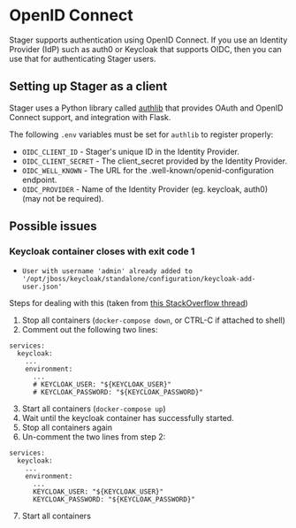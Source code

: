 # OpenID Connect

Stager supports authentication using OpenID Connect. If you use an Identity Provider (IdP) such as auth0 or Keycloak that supports OIDC, then you can use that for authenticating Stager users.

## Setting up Stager as a client

Stager uses a Python library called [authlib](https://github.com/lepture/authlib/) that provides OAuth and OpenID Connect support, and integration with Flask.

The following `.env` variables must be set for `authlib` to register properly:

-   `OIDC_CLIENT_ID` - Stager's unique ID in the Identity Provider.
-   `OIDC_CLIENT_SECRET` - The client_secret provided by the Identity Provider.
-   `OIDC_WELL_KNOWN` - The URL for the .well-known/openid-configuration endpoint.
-   `OIDC_PROVIDER` - Name of the Identity Provider (eg. keycloak, auth0) (may not be required).

## Possible issues

### Keycloak container closes with exit code 1

-   `User with username 'admin' already added to '/opt/jboss/keycloak/standalone/configuration/keycloak-add-user.json'`

Steps for dealing with this (taken from [this StackOverflow thread](https://stackoverflow.com/questions/59599620/keycloak-8-user-with-username-admin-already-added))

1. Stop all containers (`docker-compose down`, or CTRL-C if attached to shell)
1. Comment out the following two lines:

```docker
services:
  keycloak:
    ...
    environment:
      ...
      # KEYCLOAK_USER: "${KEYCLOAK_USER}"
      # KEYCLOAK_PASSWORD: "${KEYCLOAK_PASSWORD}"
```

3. Start all containers (`docker-compose up`)
1. Wait until the keycloak container has successfully started.
1. Stop all containers again
1. Un-comment the two lines from step 2:

```docker
services:
  keycloak:
    ...
    environment:
      ...
      KEYCLOAK_USER: "${KEYCLOAK_USER}"
      KEYCLOAK_PASSWORD: "${KEYCLOAK_PASSWORD}"
```

7. Start all containers

###
